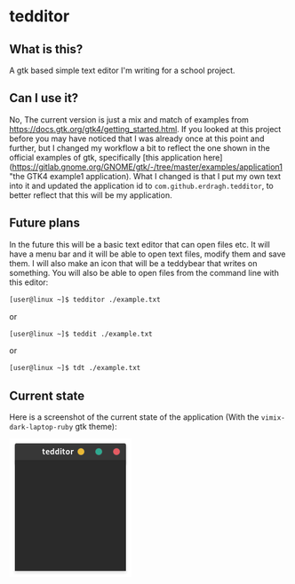# tedditor
## What is this?
A gtk based simple text editor I'm writing for a school project.

## Can I use it?
No,
The current version is just a mix and match of examples from https://docs.gtk.org/gtk4/getting_started.html. If you looked at this project before you may have noticed that I was already once at this point and further, but I changed my workflow a bit to reflect the one shown in the official examples of gtk, specifically [this application here](https://gitlab.gnome.org/GNOME/gtk/-/tree/master/examples/application1 "the GTK4 example1 application). What I changed is that I put my own text into it and updated the application id to `com.github.erdragh.tedditor`, to better reflect that this will be my application.

## Future plans
In the future this will be a basic text editor that can open files etc. It will have a menu bar and it will be able to open text files, modify them and save them. I will also make an icon that will be a teddybear that writes on something.
You will also be able to open files from the command line with this editor:

```bash
[user@linux ~]$ tedditor ./example.txt
```

or

```bash
[user@linux ~]$ teddit ./example.txt
```

or

```bash
[user@linux ~]$ tdt ./example.txt
```

## Current state

Here is a screenshot of the current state of the application (With the `vimix-dark-laptop-ruby` gtk theme):

![vimix](https://github.com/Erdragh/tedditor/raw/main/preview3.png "Screenshot with `vimix-dark-laptop-ruby`")